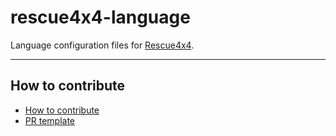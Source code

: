 # rescue4x4-language
Language configuration files for [Rescue4x4](https://www.rescue4x4.ro/).

---

## How to contribute

 - [How to contribute](https://github.com/mihaituhari/rescue4x4-language/blob/main/docs/CONTRIBUTING.md)
 - [PR template](https://github.com/mihaituhari/rescue4x4-language/blob/main/docs/PULL_REQUEST_TEMPLATE.md)
